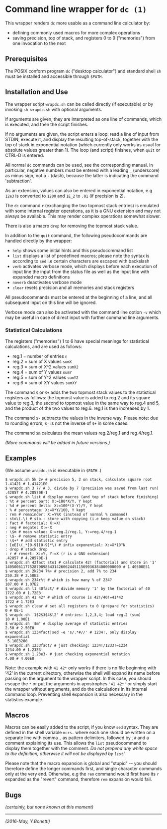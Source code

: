 # Command line wrapper for `dc (1)`

This wrapper renders `dc` more usable as a command line calculator by:

- defining commonly used macros for more complex operations
- saving precision, top of stack, and registers 0 to 9 ("memories")
  from one invocation to the next

## Prerequisites

The POSIX conform program `dc` ("desktop calculator") and standard shell `sh`
must be installed and accessible through `$PATH`.

## Installation and Use

The wrapper script `wrapdc.sh` can be called directly (if executable) or by
invoking `sh wrapdc.sh` with optional arguments.

If arguments are given, they are interpreted as one line of commands,
which is executed, and then the script finishes.

If no arguments are given, the script enters a loop: read a line
of input from STDIN, execute it, and display the resulting top-of-stack,
together with the top of stack in exponential notation
(which currently only works as usual for absolute values greater than 1).
The loop (and script) finishes, when `quit` or CTRL-D is entered.

All normal `dc` commands can be used, see the corresponding manual.
In particular, negative numbers must be entered with a leading `_`
(underscore) as minus sign, not a `-` (dash), because the latter is
indicating the command 'subtraction'.

As an extension, values can also be entered in exponential notation,
e.g `12e3` is converted to `1200` and `1E_2` to `.01` (if precision is 2).

The `dc` command `r` (exchanging the two topmost stack entries) is emulated
with some internal register operations, as it is a GNU extension and may not
always be available. This may render complex operations somewhat slower.

There is also a macro `drop` for removing the topmost stack value.

In addition to the `quit` command, the following pseudocommands are handled
directly by the wrapper:

- `help` shows some initial hints and this pseudocommand list
- `list` displays a list of predefined macros; please note the syntax is
  according to `sed` i.e certain characters are escaped with backslash
- `verb` activates verbose mode, which displays before each execution of
  input line the input from the status file as well as the input line with
  expanded macro definitions
- `noverb` deactivates verbose mode
- `clear` resets precision and all memories and stack registers

All pseudocommands must be entered at the beginning of a line, and all
subsequent input on this line will be ignored.

Verbose mode can also be activated with the command line option `-v` which
may be useful in case of direct input with further command line arguments.

### Statistical Calculations

The registers ("memories") 1 to 6 have special meanings for statistical
calculations, and are used as follows:

- reg.1 = number of entries `n`
- reg.2 = sum of X values `sumX`
- reg.3 = sum of X^2 values `sumX2`
- reg.4 = sum of Y values `sumY`
- reg.5 = sum of Y^2 values `sumY2`
- reg.6 = sum of XY values `sumXY`

The command `$` or `$+` adds the two topmost stack values to the statistical
registers as follows: the topmost value is added to reg.2 and its square
value to reg.3, the second to topmost value in the same way to reg.4 and 5,
and the product of the two values to reg.6. reg.1 is then increased by 1.

The command `$-` subtracts the values in the inverse way. Please note: due to
rounding errors, `$-` is not the inverse of `$+` in some cases.

The command `$m` calculates the mean values reg.2/reg.1 and reg.4/reg.1.

_(More commands will be added in future versions.)_

## Examples

(We assume `wrapdc.sh` is executable in `$PATH` .)

	$ wrapdc.sh 5k 2v # precision 5, 2 on stack, calculate square root
	1.41421 # 1.41421E0
	$ wrapdc.sh 3 7/ # 3, divide by 7 (precision was saved from last run)
	.42857 # 4.28570E-1
	$ wrapdc.sh list # display macros (and top of stack before finishing)
	: %t # percent part: X:=100*X/Y, Y kept
	: %d # percent delta: X:=100*(X-Y)/Y, Y kept
	: % # percentage: X:=X*Y/100, Y kept
	: rem # remainder: X:=Y%X (instead of normal % command)
	: sto\(.\) # sto.: store with copying (i.e keep value on stack)
	: fact # factorial: X:=X!
	: neg # negate: X:=-X
	: \$m # mean value: X:=reg.2/reg.1, Y:=reg.4/reg.1
	: \$- # remove statistic entry
	: \$+* # add statistic entry
	: [eE]\(_*[0-9][0-9]*\) # infix exponential: X:=X*10^N
	: drop # stack drop
	: r # revert: X:=Y, Y:=X (r is a GNU extension)
	.42857 # 4.28570E-1
	$ wrapdc.sh 42fact sto1 # calculate 42! (factorial) and store in '1'
	1405006117752879898543142606244511569936384000000000 # 1.40500E51
	$ wrapdc.sh 2k234 7%+ # precision 2, add 7% to 234
	250.38 # 2.50E2
	$ wrapdc.sh 234r%t # which is how many % of 234?
	107.00 # 1.07E2
	$ wrapdc.sh l1 40fact/ # divide memory '1' by the factorial of 40
	1722.00 # 1.72E3
	$ wrapdc.sh 41 42* # which of course is 42!/40!=41*42
	1722 # 1.72E3
	$ wrapdc.sh clear # set all registers to 0 (prepare for statistics)
	0 # 0E-1
	$ wrapdc.sh '1$2$3$4$l2' # entries: 1,2,3,4; load reg.2 (sum)
	10 # 1.00E1
	$ wrapdc.sh '$m' # display average of statistic entries
	2.50 # 2.50E0
	$ wrapdc.sh 1234fact|sed -e 's/.*#//' # 1234!, only display exponential
	 5.10E3280
	$ wrapdc.sh 1233fact/ # just checking: 1234!/1233!=1234
	1234.00 # 1.23E3
	$ wrapdc.sh 1.23e3- # just checking exponential notation
	4.00 # 4.00E0

Note: the example with `41 42*` only works if there is no file
beginning with '42' in the current directory, otherwise the shell
will expand its name before passing on the argument to the wrapper
script. In this case, you should escape the `*` or put the arguments
in apostrophes `'41 42*'` or simply start the wrapper without
arguments, and do the calculations in its internal command loop.
Preventing shell expansion is also necessary in the statistics example.

## Macros

Macros can be easily added to the script, if you know `sed` syntax.
They are defined in the shell variable `mcrs.` where each one should be
written on a separate line with comma `,` as pattern delimiters, followed
by `;#` and a comment explaining its use.
This allows the `list` pseudocommand to display them together with the
comment. _Do not prepend any white space to the definition, otherwise
it will not be displayed by `list`!_

Please note that the macro expansion is global and "stupid" -- you should
therefore define the longer commands first, and single character commands
only at the very end. Otherwise, e.g the `rem` command would first have its
`r` expanded as the "revert" command, therefore `rem` expansion would fail.

## Bugs

_(certainly, but none known at this moment)_

---

_(2016-May, Y.Bonetti)_
